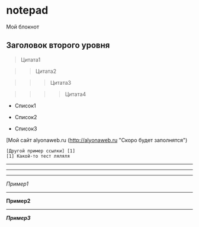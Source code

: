 # notepad
Мой блокнот  

## Заголовок второго уровня  

> Цитата1  

>> Цитата2  

>>> Цитата3  

>>>> Цитата4  


+ Список1  

+ Список2
+ Список3

[Мой сайт alyonaweb.ru (http://alyonaweb.ru "Скоро будет заполнятся")  
  
    
    [Другой пример ссылки] [1]
    [1] Какой-то тест ляляля  
      
[http://itlana.ru]: http://itlana.ru      
  
  *****
  *****  
  *****  
  *Пример1*
  *****
  **Пример2**
  *****
  ***Пример3***
